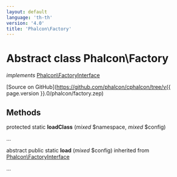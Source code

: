 ```yaml
---
layout: default
language: 'th-th'
version: '4.0'
title: 'Phalcon\Factory'
---
```


# Abstract class **Phalcon\Factory**

*implements* [Phalcon\FactoryInterface](Phalcon_FactoryInterface)

[Source on GitHub](https://github.com/phalcon/cphalcon/tree/v{{ page.version }}.0/phalcon/factory.zep)

## Methods

protected static **loadClass** (*mixed* $namespace, *mixed* $config)

...

abstract public static **load** (*mixed* $config) inherited from [Phalcon\FactoryInterface](Phalcon_FactoryInterface)

...